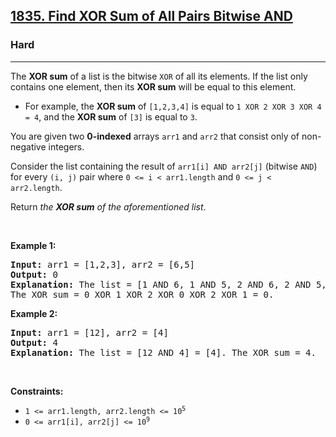<h2><a href="https://leetcode.com/problems/find-xor-sum-of-all-pairs-bitwise-and/">1835. Find XOR Sum of All Pairs Bitwise AND</a></h2><h3>Hard</h3><hr><div><p>The <strong>XOR sum</strong> of a list is the bitwise <code>XOR</code> of all its elements. If the list only contains one element, then its <strong>XOR sum</strong> will be equal to this element.</p>

<ul>
	<li>For example, the <strong>XOR sum</strong> of <code>[1,2,3,4]</code> is equal to <code>1 XOR 2 XOR 3 XOR 4 = 4</code>, and the <strong>XOR sum</strong> of <code>[3]</code> is equal to <code>3</code>.</li>
</ul>

<p>You are given two <strong>0-indexed</strong> arrays <code>arr1</code> and <code>arr2</code> that consist only of non-negative integers.</p>

<p>Consider the list containing the result of <code>arr1[i] AND arr2[j]</code> (bitwise <code>AND</code>) for every <code>(i, j)</code> pair where <code>0 &lt;= i &lt; arr1.length</code> and <code>0 &lt;= j &lt; arr2.length</code>.</p>

<p>Return <em>the <strong>XOR sum</strong> of the aforementioned list</em>.</p>

<p>&nbsp;</p>
<p><strong class="example">Example 1:</strong></p>

<pre><strong>Input:</strong> arr1 = [1,2,3], arr2 = [6,5]
<strong>Output:</strong> 0
<strong>Explanation:</strong> The list = [1 AND 6, 1 AND 5, 2 AND 6, 2 AND 5, 3 AND 6, 3 AND 5] = [0,1,2,0,2,1].
The XOR sum = 0 XOR 1 XOR 2 XOR 0 XOR 2 XOR 1 = 0.
</pre>

<p><strong class="example">Example 2:</strong></p>

<pre><strong>Input:</strong> arr1 = [12], arr2 = [4]
<strong>Output:</strong> 4
<strong>Explanation:</strong> The list = [12 AND 4] = [4]. The XOR sum = 4.
</pre>

<p>&nbsp;</p>
<p><strong>Constraints:</strong></p>

<ul>
	<li><code>1 &lt;= arr1.length, arr2.length &lt;= 10<sup>5</sup></code></li>
	<li><code>0 &lt;= arr1[i], arr2[j] &lt;= 10<sup>9</sup></code></li>
</ul>
</div>